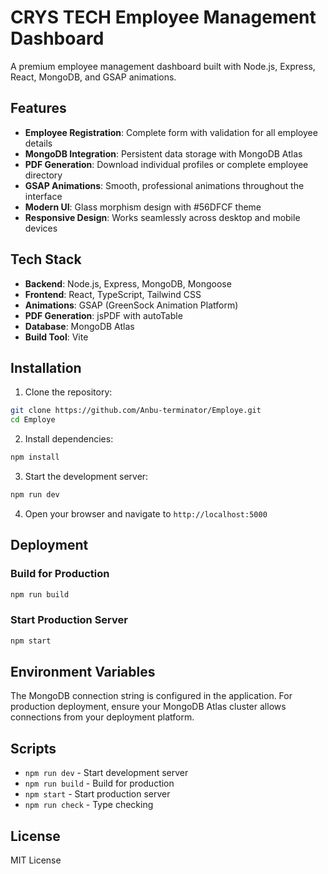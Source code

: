 # CRYS TECH Employee Management Dashboard

A premium employee management dashboard built with Node.js, Express, React, MongoDB, and GSAP animations.

## Features

- **Employee Registration**: Complete form with validation for all employee details
- **MongoDB Integration**: Persistent data storage with MongoDB Atlas
- **PDF Generation**: Download individual profiles or complete employee directory
- **GSAP Animations**: Smooth, professional animations throughout the interface
- **Modern UI**: Glass morphism design with #56DFCF theme
- **Responsive Design**: Works seamlessly across desktop and mobile devices

## Tech Stack

- **Backend**: Node.js, Express, MongoDB, Mongoose
- **Frontend**: React, TypeScript, Tailwind CSS
- **Animations**: GSAP (GreenSock Animation Platform)
- **PDF Generation**: jsPDF with autoTable
- **Database**: MongoDB Atlas
- **Build Tool**: Vite

## Installation

1. Clone the repository:
```bash
git clone https://github.com/Anbu-terminator/Employe.git
cd Employe
```

2. Install dependencies:
```bash
npm install
```

3. Start the development server:
```bash
npm run dev
```

4. Open your browser and navigate to `http://localhost:5000`

## Deployment

### Build for Production
```bash
npm run build
```

### Start Production Server
```bash
npm start
```

## Environment Variables

The MongoDB connection string is configured in the application. For production deployment, ensure your MongoDB Atlas cluster allows connections from your deployment platform.

## Scripts

- `npm run dev` - Start development server
- `npm run build` - Build for production
- `npm start` - Start production server
- `npm run check` - Type checking

## License

MIT License